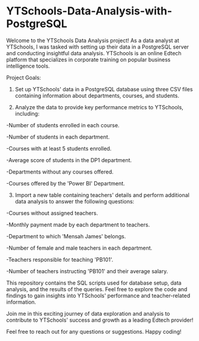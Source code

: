 # YTSchools-Data-Analysis-with-PostgreSQL
Welcome to the YTSchools Data Analysis project! As a data analyst at YTSchools, I was tasked with setting up their data in a PostgreSQL server and conducting insightful data analysis. YTSchools is an online Edtech platform that specializes in corporate training on popular business intelligence tools.


Project Goals:

1. Set up YTSchools' data in a PostgreSQL database using three CSV files containing information about departments, courses, and students.

2. Analyze the data to provide key performance metrics to YTSchools, including:

-Number of students enrolled in each course.

-Number of students in each department.

-Courses with at least 5 students enrolled.

-Average score of students in the DP1 department.

-Departments without any courses offered.

-Courses offered by the 'Power BI' Department.

3. Import a new table containing teachers' details and perform additional data analysis to answer the following questions:

-Courses without assigned teachers.

-Monthly payment made by each department to teachers.

-Department to which 'Mensah James' belongs.

-Number of female and male teachers in each department.

-Teachers responsible for teaching 'PB101'.

-Number of teachers instructing 'PB101' and their average salary.

This repository contains the SQL scripts used for database setup, data analysis, and the results of the queries. Feel free to explore the code and findings to gain insights into YTSchools' performance and teacher-related information.

Join me in this exciting journey of data exploration and analysis to contribute to YTSchools' success and growth as a leading Edtech provider!

Feel free to reach out for any questions or suggestions. Happy coding!
